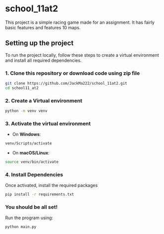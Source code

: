 # school_11at2
This project is a simple racing game made for an assignment. It has fairly basic features and features 10 maps.

## Setting up the project
To run the project locally, follow these steps to create a virtual environment and install all required dependencies.

### 1. Clone this repository or download code using zip file
```bash
git clone https://github.com/JackMa222/school_11at2.git
cd school11_at2
```

### 2. Create a Virtual environment
```bash
python -m venv venv
```

### 3. Activate the virtual environment
- On **Windows**:
```bash
venv/Scripts/activate
```
- On **macOS/Linux**:
```bash
source venv/bin/activate
```

### 4. Install Dependencies
Once activated, install the required packages
```bash
pip install -r requirements.txt
```
### You should be all set!
Run the program using:
```bash
python main.py
```
